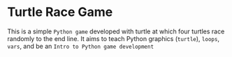 # Turtle Race Game

This is a simple `Python game` developed with turtle at which four turtles race randomly to the end line.
It aims to teach Python graphics (`turtle`), `loops`, `vars`, and be an `Intro to Python game development`
